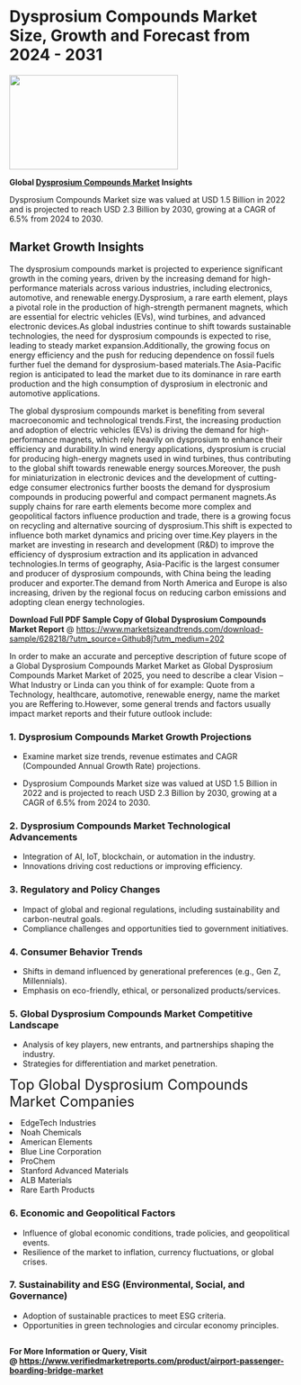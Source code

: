 <H1>Dysprosium Compounds Market Size, Growth and Forecast from 2024 - 2031</H1><img class="aligncenter size-medium wp-image-584254" src="https://thirdeyenews.in/wp-content/uploads/2024/09/Global-Market-Research-300x168.jpeg" alt="" width="300" height="168" /><p><strong>Global&nbsp;<a href="https://www.marketsizeandtrends.com/download-sample/628218/?utm_source=Github8j?utm_medium=202">Dysprosium Compounds Market</a> Insights</strong></p><p>Dysprosium Compounds Market size was valued at USD 1.5 Billion in 2022 and is projected to reach USD 2.3 Billion by 2030, growing at a CAGR of 6.5% from 2024 to 2030.</p><p><h2>Market Growth Insights</h2> <p>The dysprosium compounds market is projected to experience significant growth in the coming years, driven by the increasing demand for high-performance materials across various industries, including electronics, automotive, and renewable energy.Dysprosium, a rare earth element, plays a pivotal role in the production of high-strength permanent magnets, which are essential for electric vehicles (EVs), wind turbines, and advanced electronic devices.As global industries continue to shift towards sustainable technologies, the need for dysprosium compounds is expected to rise, leading to steady market expansion.Additionally, the growing focus on energy efficiency and the push for reducing dependence on fossil fuels further fuel the demand for dysprosium-based materials.The Asia-Pacific region is anticipated to lead the market due to its dominance in rare earth production and the high consumption of dysprosium in electronic and automotive applications.</p> <p>The global dysprosium compounds market is benefiting from several macroeconomic and technological trends.First, the increasing production and adoption of electric vehicles (EVs) is driving the demand for high-performance magnets, which rely heavily on dysprosium to enhance their efficiency and durability.In wind energy applications, dysprosium is crucial for producing high-energy magnets used in wind turbines, thus contributing to the global shift towards renewable energy sources.Moreover, the push for miniaturization in electronic devices and the development of cutting-edge consumer electronics further boosts the demand for dysprosium compounds in producing powerful and compact permanent magnets.As supply chains for rare earth elements become more complex and geopolitical factors influence production and trade, there is a growing focus on recycling and alternative sourcing of dysprosium.This shift is expected to influence both market dynamics and pricing over time.Key players in the market are investing in research and development (R&D) to improve the efficiency of dysprosium extraction and its application in advanced technologies.In terms of geography, Asia-Pacific is the largest consumer and producer of dysprosium compounds, with China being the leading producer and exporter.The demand from North America and Europe is also increasing, driven by the regional focus on reducing carbon emissions and adopting clean energy technologies.</p><p><span class=""><strong>Download Full PDF Sample Copy of Global Dysprosium Compounds Market Report</strong> @ <a href="https://www.marketsizeandtrends.com/download-sample/628218/?utm_source=Github8j?utm_medium=202" target="_blank">https://www.marketsizeandtrends.com/download-sample/628218/?utm_source=Github8j?utm_medium=202</a></span></p><p>In order to make an accurate and perceptive description of future scope of a Global&nbsp;Dysprosium Compounds Market Market as Global&nbsp;Dysprosium Compounds Market Market of 2025, you need to describe a clear Vision &ndash; What Industry or Linda can you think of for example: Quote from a Technology, healthcare, automotive, renewable energy, name the market you are Reffering to.However, some general trends and factors usually impact market reports and their future outlook include:</p><h3>1.&nbsp;<strong>Dysprosium Compounds Market Growth Projections</strong></h3><ul><li>Examine market size trends, revenue estimates and CAGR (Compounded Annual Growth Rate) projections.</li><li><p>Dysprosium Compounds Market size was valued at USD 1.5 Billion in 2022 and is projected to reach USD 2.3 Billion by 2030, growing at a CAGR of 6.5% from 2024 to 2030.</p></li></ul><h3>2.&nbsp;<strong>Dysprosium Compounds Market Technological Advancements</strong></h3><ul><li>Integration of AI, IoT, blockchain, or automation in the industry.</li><li>Innovations driving cost reductions or improving efficiency.</li></ul><h3>3.&nbsp;<strong>Regulatory and Policy Changes</strong></h3><ul><li>Impact of global and regional regulations, including sustainability and carbon-neutral goals.</li><li>Compliance challenges and opportunities tied to government initiatives.</li></ul><h3>4.&nbsp;<strong>Consumer Behavior Trends</strong></h3><ul><li>Shifts in demand influenced by generational preferences (e.g., Gen Z, Millennials).</li><li>Emphasis on eco-friendly, ethical, or personalized products/services.</li></ul><h3>5.&nbsp;<strong>Global Dysprosium Compounds Market Competitive Landscape</strong></h3><ul><li>Analysis of key players, new entrants, and partnerships shaping the industry.</li><li>Strategies for differentiation and market penetration.</li></ul><p data-pm-slice="1 1 []"><span style="color: inherit; font-family: inherit; font-size: 25px;">Top Global Dysprosium Compounds Market Companies</span></p><div class="" data-test-id=""><p><li>EdgeTech Industries</li><li> Noah Chemicals</li><li> American Elements</li><li> Blue Line Corporation</li><li> ProChem</li><li> Stanford Advanced Materials</li><li> ALB Materials</li><li> Rare Earth Products</li></p></div><h3>6.&nbsp;<strong>Economic and Geopolitical Factors</strong></h3><ul><li>Influence of global economic conditions, trade policies, and geopolitical events.</li><li>Resilience of the market to inflation, currency fluctuations, or global crises.</li></ul><h3>7.&nbsp;<strong>Sustainability and ESG (Environmental, Social, and Governance)</strong></h3><ul><li>Adoption of sustainable practices to meet ESG criteria.</li><li>Opportunities in green technologies and circular economy principles.</li></ul><h2><strong style="font-size: 14px;">For More Information or Query, Visit @&nbsp;</strong><a style="background-color: #ffffff; font-size: 14px;" href="https://www.marketsizeandtrends.com/report/dysprosium-compounds-market/" target="_blank">https://www.verifiedmarketreports.com/product/airport-passenger-boarding-bridge-market</a></h2>